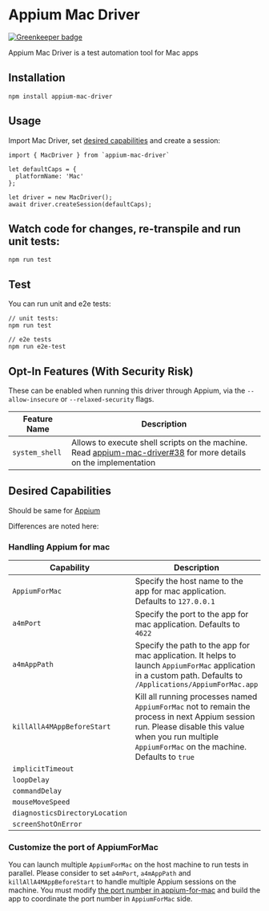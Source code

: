 Appium Mac Driver
===================

[![Greenkeeper badge](https://badges.greenkeeper.io/appium/appium-mac-driver.svg)](https://greenkeeper.io/)

Appium Mac Driver is a test automation tool for Mac apps


## Installation
```
npm install appium-mac-driver
```

## Usage
Import Mac Driver, set [desired capabilities](https://github.com/appium/appium/blob/master/docs/en/writing-running-appium/caps.md) and create a session:

```
import { MacDriver } from `appium-mac-driver`

let defaultCaps = {
  platformName: 'Mac'
};

let driver = new MacDriver();
await driver.createSession(defaultCaps);
```

## Watch code for changes, re-transpile and run unit tests:

```
npm run test
```

## Test

You can run unit and e2e tests:

```
// unit tests:
npm run test

// e2e tests
npm run e2e-test
```

## Opt-In Features (With Security Risk)
These can be enabled when running this driver through Appium, via the `--allow-insecure` or `--relaxed-security` flags.

|Feature Name|Description|
|------------|-----------|
|`system_shell`|Allows to execute shell scripts on the machine. Read [appium-mac-driver#38](https://github.com/appium/appium-mac-driver/pull/38) for more details on the implementation |

## Desired Capabilities

Should be same for [Appium](https://github.com/appium/appium/blob/master/docs/en/writing-running-appium/caps.md)

Differences are noted here:

### Handling Appium for mac


|Capability|Description|Values|
|----------|-----------|------|
| `AppiumForMac` | Specify the host name to the app for mac application. Defaults to `127.0.0.1` | e.g., `localhost` |
| `a4mPort` | Specify the port to the app for mac application. Defaults to `4622` | e.g, `4622`, `8080` |
| `a4mAppPath` | Specify the path to the app for mac application. It helps to launch `AppiumForMac` application in a custom path. Defaults to `/Applications/AppiumForMac.app` | e.g, `/Applications/CustomAppiumForMac.app` |
| `killAllA4MAppBeforeStart` | Kill all running processes named `AppiumForMac` not to remain the process in next Appium session run. Please disable this value when you run multiple `AppiumForMac` on the machine. Defaults to `true` | `false`, `true` |
| `implicitTimeout` |  | |
| `loopDelay` |  | |
| `commandDelay` |  | |
| `mouseMoveSpeed` |  | |
| `diagnosticsDirectoryLocation` |  | |
| `screenShotOnError` |  | |


### Customize the port of AppiumForMac

You can launch multiple `AppiumForMac` on the host machine to run tests in parallel.
Please consider to set `a4mPort`, `a4mAppPath` and `killAllA4MAppBeforeStart` to handle multiple Appium sessions on the machine.
You must modify [the port number in appium-for-mac](https://github.com/appium/appium-for-mac/blob/2356957dc73b6275262c918ca8f4184ef4a25af0/AppiumForMac/AppiumForMacAppDelegate.m#L36) and build the app to coordinate the port number in `AppiumForMac` side.

